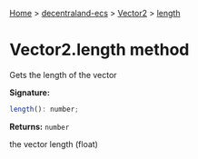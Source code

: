 [Home](./index) &gt; [decentraland-ecs](./decentraland-ecs.md) &gt; [Vector2](./decentraland-ecs.vector2.md) &gt; [length](./decentraland-ecs.vector2.length.md)

# Vector2.length method

Gets the length of the vector

**Signature:**
```javascript
length(): number;
```
**Returns:** `number`

the vector length (float)
